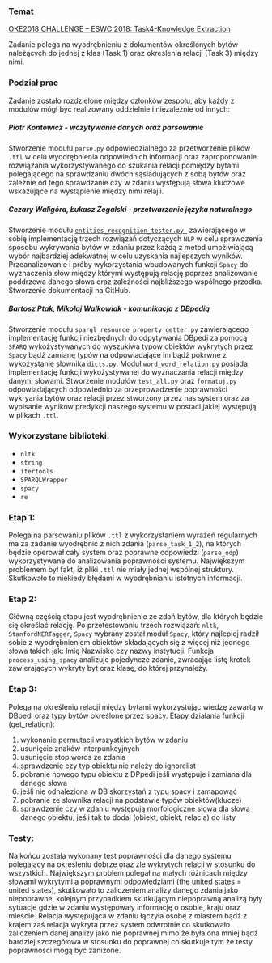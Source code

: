 ### Temat
[OKE2018 CHALLENGE – ESWC 2018: Task4-Knowledge Extraction](https://project-hobbit.eu/challenges/oke2018-challenge-eswc-2018/tasks/)

Zadanie polega na wyodrębnieniu z dokumentów określonych bytów 
należących do jednej z klas (Task 1) oraz określenia relacji (Task 3) między nimi.

### Podział prac
Zadanie zostało rozdzielone między członków zespołu, aby każdy z modułów mógł być realizowany oddzielnie 
i niezależnie od innych:
##### Piotr Kontowicz - wczytywanie danych oraz parsowanie
Stworzenie modułu `parse.py` odpowiedzialnego za przetworzenie plików `.ttl` w celu wyodrębnienia odpowiednich informacji 
oraz zaproponowanie rozwiązania wykorzystywanego do szukania relacji pomiędzy bytami polegającego na sprawdzaniu dwóch sąsiadujących
z sobą bytów oraz zależnie od tego sprawdzanie czy w zdaniu występują słowa kluczowe wskazujące na wystąpienie między nimi relajii.
##### Cezary Waligóra, Łukasz Żegalski - przetwarzanie języka naturalnego 
Stworzenie modułu [`entities_recognition_tester.py `](entities_recognition_tester.py) zawierającego w sobię implementację trzech rozwiązań dotyczących `NLP` w celu 
sprawdzenia sposobu wykrywania bytów w zdaniu przez każdą z metod umożiwiającą wybór najbardziej adekwatnej w celu uzyskania najlepszych wyników. Przeanalizowanie i próby wykorzystania wbudowanych funkcji `Spacy` do wyznaczenia słów między którymi występują relację poprzez analizowanie poddrzewa danego słowa oraz zależności najbliższego wspólnego przodka. Stworzenie dokumentacji na GitHub.    
##### Bartosz Ptak, Mikołaj Walkowiak - komunikacja z DBpedią
Stworzenie modułu `sparql_resource_property_getter.py` zawierającego implementację funkcji niezbędnych do odpytywania DBpedi za pomocą `SPARQ` wykożystywanych do wyszukiwa typów obiektów wykrytych przez `Spacy` bądź zamianę typów na odpowiadające im bądź pokrwne z wykożystanie słownika `dicts.py`. Moduł `word_word_relation.py` posiada implementację funkcji wykożystywanej do wyznaczania relacji między danymi słowami. Stworzenie modułów `test_all.py` oraz `formatuj.py` odpowiadających odpowiednio za przeprowadzenie poprawności wykryania bytów oraz relacji przez stworzony przez nas system oraz za wypisanie wyników predykcji naszego systemu w postaci jakiej występują w plikach `.ttl`.

### Wykorzystane biblioteki:
* `nltk`
* `string`
* `itertools`
* `SPARQLWrapper`
* `spacy`
* `re`

### Etap 1: 
  Polega na parsowaniu plików `.ttl` z wykorzystaniem wyrażeń regularnych ma za zadanie wyodrębnić z nich zdania (`parse_task_1_2`), na których będzie operował cały system oraz poprawne odpowiedzi (`parse_odp`) wykorzystywane do analizowania poprawności systemu. Największym problemem był fakt, iż pliki `.ttl` nie miały jednej wspólnej struktury. Skutkowało to niekiedy błędami w wyodrębnianiu istotnych informacji. 

### Etap 2: 
  Główną częścią etapu jest wyodrębnienie ze zdań bytów, dla których będzie się określać relację. Po przetestowaniu trzech rozwiązań: `nltk`, `StanfordNERTagger`, `Spacy` wybrany został moduł `Spacy`, który najlepiej radził sobie z wyodrębnieniem obiektów składających się z więcej niż jednego słowa takich jak: Imię Nazwisko czy nazwy instytucji. Funkcja  `process_using_spacy` analizuje pojedyncze zdanie, zwracając listę krotek zawierających wykryty byt oraz klasę, do której przynależy. 

### Etap 3: 
  Polega na określeniu relacji między bytami wykorzystując wiedzę zawartą w DBpedi oraz typy bytów określone przez spacy.
  Etapy działania funkcji (get_relation):
 1. wykonanie permutacji wszystkich bytów w zdaniu   
 2. usunięcie znaków interpunkcyjnych
 3. usunięcie stop words ze zdania
 4. sprawdzenie czy typ obiektu nie należy do ignorelist
 5. pobranie nowego typu obiektu z DPpedi jeśli występuje i zamiana dla danego słowa
 6. jeśli nie odnaleziona w DB skorzystań z typu spacy i zamapować 
 7. pobranie ze słownika relacji na podstawie typów obiektów(klucze)
 8. sprawdzenie czy w zdaniu występują morfologiczne słowa dla słowa danego obiektu, jeśli tak to dodaj (obiekt, obiekt, relacja) do listy

### Testy:
Na końcu została wykonany test poprawności dla danego systemu polegający na określeniu dobrze oraz źle wykrytych relacji w stosunku do   wszystkich. Największym problem polegał na małych różnicach między słowami wykrytymi a poprawnymi odpowiedziami (the united states =     united states), skutkowało to zaliczeniem analizy danego zdania jako niepoprawne, kolejnym przypadkiem skutkującym niepoprawną analizą   były sytuacje gdzie w zdaniu występowały informację o osobie, kraju oraz mieście. Relacja występująca w zdaniu łączyła osobę z           miastem bądź z krajem zaś relacja wykryta przez system odwrotnie co skutkowało zaliczeniem danej analizy jako nie poprawnej mimo że     była ona mniej bądź bardziej szczegółowa  w stosunku do poprawnej co skutkuje tym że testy poprawności mogą być zaniżone.
 
